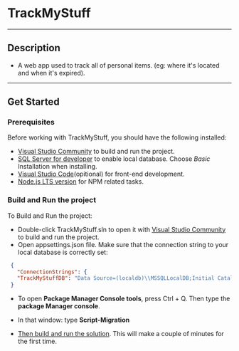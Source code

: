 # TrackMyStuff

---

## Description

- A web app used to track all of personal items. (eg: where it's located and when it's expired).

---

## Get Started
### Prerequisites

Before working with TrackMyStuff, you should have the following installed:
- [Visual Studio Community](https://visualstudio.microsoft.com/downloads/) to build and run the project.
- [SQL Server for developer](https://www.microsoft.com/en-us/sql-server/sql-server-downloads) to enable local database. Choose *Basic* Installation when installing.
- [Visual Studio Code](https://code.visualstudio.com/download)(opitional) for front-end development.
- [Node.js LTS version](https://nodejs.org/en/download/) for NPM related tasks.

### Build and Run the project
To Build and Run the project:
- Double-click TrackMyStuff.sln to open it with [Visual Studio Community](https://visualstudio.microsoft.com/downloads/) to build and run the project.
- Open appsettings.json file. Make sure that the connection string to your local database is correctly set:

 ```json
  {
    "ConnectionStrings": {
    "TrackMyStuffDB": "Data Source=(localdb)\\MSSQLLocalDB;Initial Catalog=TrackMyStuffDB;Integrated Security=True;"
  }
 ```
- To open **Package Manager Console tools**, press Ctrl + Q. Then type the **package Manager console**.
- In that window: type **Script-Migration**
 
- [Then build and run the solution](https://docs.microsoft.com/en-us/cpp/build/vscpp-step-2-build?view=msvc-160). This will make a couple of minutes for the first time.





